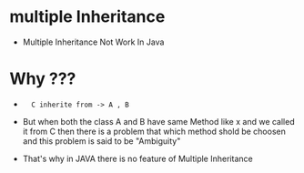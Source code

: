 # multiple Inheritance 
- Multiple Inheritance Not Work In Java

# Why ???
-       C inherite from -> A , B

- But when both the class A and B have same Method like x
and we called it from C then there is a problem that which method shold be choosen and this problem is said to be "Ambiguity"

- That's why in JAVA there is no feature of Multiple Inheritance
